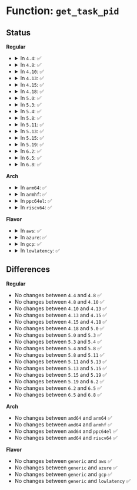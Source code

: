# Function: <code>get_task_pid</code>

## Status
<b>Regular</b>
<ul>
<li>
<details>
<summary>In <code>4.4</code>: ✅</summary>

```c
struct pid *get_task_pid(struct task_struct *task, enum pid_type type);
```

**Collision:** Unique Global

**Inline:** No

**Transformation:** False

**Instances:**

```
In kernel/pid.c (ffffffff8109dba0)
Location: kernel/pid.c:464
Inline: False
Direct callers:
  - kernel/fork.c:_do_fork
  - kernel/exit.c:SyS_waitpid
  - fs/proc/base.c:proc_pid_make_inode
  - net/ipv6/ip6_flowlabel.c:fl_create
```
**Symbols:**

```
ffffffff8109dba0-ffffffff8109dbcf: get_task_pid (STB_GLOBAL)
```
</details>
</li>
<li>
<details>
<summary>In <code>4.8</code>: ✅</summary>

```c
struct pid *get_task_pid(struct task_struct *task, enum pid_type type);
```

**Collision:** Unique Global

**Inline:** No

**Transformation:** False

**Instances:**

```
In kernel/pid.c (ffffffff810a1200)
Location: kernel/pid.c:464
Inline: False
Direct callers:
  - kernel/fork.c:_do_fork
  - kernel/exit.c:SyS_waitpid
  - fs/proc/base.c:proc_pid_make_inode
  - net/ipv6/ip6_flowlabel.c:fl_create
```
**Symbols:**

```
ffffffff810a1200-ffffffff810a122f: get_task_pid (STB_GLOBAL)
```
</details>
</li>
<li>
<details>
<summary>In <code>4.10</code>: ✅</summary>

```c
struct pid *get_task_pid(struct task_struct *task, enum pid_type type);
```

**Collision:** Unique Global

**Inline:** No

**Transformation:** False

**Instances:**

```
In kernel/pid.c (ffffffff810a62c0)
Location: kernel/pid.c:464
Inline: False
Direct callers:
  - kernel/fork.c:_do_fork
  - kernel/exit.c:SyS_waitpid
  - fs/proc/base.c:proc_pid_make_inode
  - net/ipv6/ip6_flowlabel.c:fl_create
```
**Symbols:**

```
ffffffff810a62c0-ffffffff810a62ef: get_task_pid (STB_GLOBAL)
```
</details>
</li>
<li>
<details>
<summary>In <code>4.13</code>: ✅</summary>

```c
struct pid *get_task_pid(struct task_struct *task, enum pid_type type);
```

**Collision:** Unique Global

**Inline:** No

**Transformation:** False

**Instances:**

```
In kernel/pid.c (ffffffff810a32a0)
Location: kernel/pid.c:465
Inline: False
Direct callers:
  - kernel/fork.c:_do_fork
  - kernel/exit.c:kernel_wait4
  - fs/proc/base.c:proc_pid_make_inode
  - net/ipv6/ip6_flowlabel.c:fl_create
```
**Symbols:**

```
ffffffff810a32a0-ffffffff810a32cf: get_task_pid (STB_GLOBAL)
```
</details>
</li>
<li>
<details>
<summary>In <code>4.15</code>: ✅</summary>

```c
struct pid *get_task_pid(struct task_struct *task, enum pid_type type);
```

**Collision:** Unique Global

**Inline:** No

**Transformation:** False

**Instances:**

```
In kernel/pid.c (ffffffff810a9af0)
Location: kernel/pid.c:334
Inline: False
Direct callers:
  - kernel/fork.c:_do_fork
  - kernel/exit.c:kernel_wait4
  - fs/proc/base.c:proc_pid_make_inode
  - net/ipv6/ip6_flowlabel.c:fl_create
```
**Symbols:**

```
ffffffff810a9af0-ffffffff810a9b21: get_task_pid (STB_GLOBAL)
```
</details>
</li>
<li>
<details>
<summary>In <code>4.18</code>: ✅</summary>

```c
struct pid *get_task_pid(struct task_struct *task, enum pid_type type);
```

**Collision:** Unique Global

**Inline:** No

**Transformation:** False

**Instances:**

```
In kernel/pid.c (ffffffff810b0710)
Location: kernel/pid.c:359
Inline: False
Direct callers:
  - kernel/fork.c:_do_fork
  - kernel/exit.c:kernel_wait4
  - fs/proc/base.c:proc_pid_make_inode
  - net/ipv6/ip6_flowlabel.c:fl_create
  - net/xdp/xdp_umem.c:xdp_umem_create
```
**Symbols:**

```
ffffffff810b0710-ffffffff810b0740: get_task_pid (STB_GLOBAL)
```
</details>
</li>
<li>
<details>
<summary>In <code>5.0</code>: ✅</summary>

```c
struct pid *get_task_pid(struct task_struct *task, enum pid_type type);
```

**Collision:** Unique Global

**Inline:** No

**Transformation:** False

**Instances:**

```
In kernel/pid.c (ffffffff810b9840)
Location: kernel/pid.c:368
Inline: False
Direct callers:
  - kernel/fork.c:_do_fork
  - kernel/exit.c:kernel_wait4
  - fs/proc/base.c:proc_pid_make_inode
  - net/ipv6/ip6_flowlabel.c:fl_create
  - net/xdp/xdp_umem.c:xdp_umem_create
```
**Symbols:**

```
ffffffff810b9840-ffffffff810b9875: get_task_pid (STB_GLOBAL)
```
</details>
</li>
<li>
<details>
<summary>In <code>5.3</code>: ✅</summary>

```c
struct pid *get_task_pid(struct task_struct *task, enum pid_type type);
```

**Collision:** Unique Global

**Inline:** No

**Transformation:** False

**Instances:**

```
In kernel/pid.c (ffffffff810bf8a0)
Location: kernel/pid.c:371
Inline: False
Direct callers:
  - kernel/fork.c:_do_fork
  - kernel/exit.c:kernel_wait4
  - fs/proc/base.c:proc_pid_make_inode
  - net/ipv6/ip6_flowlabel.c:fl_create
```
**Symbols:**

```
ffffffff810bf8a0-ffffffff810bf8d7: get_task_pid (STB_GLOBAL)
```
</details>
</li>
<li>
<details>
<summary>In <code>5.4</code>: ✅</summary>

```c
struct pid *get_task_pid(struct task_struct *task, enum pid_type type);
```

**Collision:** Unique Global

**Inline:** No

**Transformation:** False

**Instances:**

```
In kernel/pid.c (ffffffff810c5c70)
Location: kernel/pid.c:371
Inline: False
Direct callers:
  - kernel/fork.c:_do_fork
  - kernel/exit.c:kernel_wait4
  - kernel/exit.c:kernel_waitid
  - fs/proc/base.c:proc_pid_make_inode
  - net/ipv6/ip6_flowlabel.c:fl_create
```
**Symbols:**

```
ffffffff810c5c70-ffffffff810c5caa: get_task_pid (STB_GLOBAL)
```
</details>
</li>
<li>
<details>
<summary>In <code>5.8</code>: ✅</summary>

```c
struct pid *get_task_pid(struct task_struct *task, enum pid_type type);
```

**Collision:** Unique Global

**Inline:** No

**Transformation:** False

**Instances:**

```
In kernel/pid.c (ffffffff810cd560)
Location: kernel/pid.c:437
Inline: False
Direct callers:
  - kernel/fork.c:_do_fork
  - kernel/exit.c:kernel_wait4
  - kernel/exit.c:kernel_waitid
  - fs/proc/base.c:proc_pid_make_inode
  - net/ipv6/ip6_flowlabel.c:fl_create
```
**Symbols:**

```
ffffffff810cd560-ffffffff810cd5e2: get_task_pid (STB_GLOBAL)
```
</details>
</li>
<li>
<details>
<summary>In <code>5.11</code>: ✅</summary>

```c
struct pid *get_task_pid(struct task_struct *task, enum pid_type type);
```

**Collision:** Unique Global

**Inline:** No

**Transformation:** False

**Instances:**

```
In kernel/pid.c (ffffffff810c8090)
Location: kernel/pid.c:438
Inline: False
Direct callers:
  - kernel/fork.c:kernel_clone
  - kernel/exit.c:kernel_wait4
  - kernel/exit.c:kernel_waitid
  - fs/proc/base.c:proc_pid_make_inode
  - net/ipv6/ip6_flowlabel.c:fl_create
```
**Symbols:**

```
ffffffff810c8090-ffffffff810c8103: get_task_pid (STB_GLOBAL)
```
</details>
</li>
<li>
<details>
<summary>In <code>5.13</code>: ✅</summary>

```c
struct pid *get_task_pid(struct task_struct *task, enum pid_type type);
```

**Collision:** Unique Global

**Inline:** No

**Transformation:** False

**Instances:**

```
In kernel/pid.c (ffffffff810c9b30)
Location: kernel/pid.c:438
Inline: False
Direct callers:
  - kernel/fork.c:kernel_clone
  - kernel/exit.c:kernel_wait4
  - kernel/exit.c:kernel_waitid
  - fs/proc/base.c:proc_pid_make_inode
  - net/ipv6/ip6_flowlabel.c:fl_create
```
**Symbols:**

```
ffffffff810c9b30-ffffffff810c9ba3: get_task_pid (STB_GLOBAL)
```
</details>
</li>
<li>
<details>
<summary>In <code>5.15</code>: ✅</summary>

```c
struct pid *get_task_pid(struct task_struct *task, enum pid_type type);
```

**Collision:** Unique Global

**Inline:** No

**Transformation:** False

**Instances:**

```
In kernel/pid.c (ffffffff810dcaa0)
Location: kernel/pid.c:438
Inline: False
Direct callers:
  - kernel/fork.c:kernel_clone
  - kernel/exit.c:kernel_wait4
  - kernel/exit.c:kernel_waitid
  - fs/proc/base.c:proc_pid_make_inode
  - net/ipv6/ip6_flowlabel.c:fl_create
```
**Symbols:**

```
ffffffff810dcaa0-ffffffff810dcb2a: get_task_pid (STB_GLOBAL)
```
</details>
</li>
<li>
<details>
<summary>In <code>5.19</code>: ✅</summary>

```c
struct pid *get_task_pid(struct task_struct *task, enum pid_type type);
```

**Collision:** Unique Global

**Inline:** No

**Transformation:** False

**Instances:**

```
In kernel/pid.c (ffffffff810f62c0)
Location: kernel/pid.c:438
Inline: False
Direct callers:
  - kernel/fork.c:kernel_clone
  - kernel/exit.c:kernel_wait4
  - kernel/exit.c:kernel_waitid
  - fs/proc/base.c:proc_pid_make_inode
  - net/ipv6/ip6_flowlabel.c:fl_create
```
**Symbols:**

```
ffffffff810f62c0-ffffffff810f6363: get_task_pid (STB_GLOBAL)
```
</details>
</li>
<li>
<details>
<summary>In <code>6.2</code>: ✅</summary>

```c
struct pid *get_task_pid(struct task_struct *task, enum pid_type type);
```

**Collision:** Unique Global

**Inline:** No

**Transformation:** False

**Instances:**

```
In kernel/pid.c (ffffffff81118920)
Location: kernel/pid.c:438
Inline: False
Direct callers:
  - kernel/fork.c:kernel_clone
  - kernel/exit.c:kernel_wait4
  - kernel/exit.c:kernel_waitid
  - fs/proc/base.c:proc_pid_make_inode
  - net/ipv6/ip6_flowlabel.c:fl_create
```
**Symbols:**

```
ffffffff81118920-ffffffff811189c3: get_task_pid (STB_GLOBAL)
```
</details>
</li>
<li>
<details>
<summary>In <code>6.5</code>: ✅</summary>

```c
struct pid *get_task_pid(struct task_struct *task, enum pid_type type);
```

**Collision:** Unique Global

**Inline:** No

**Transformation:** False

**Instances:**

```
In kernel/pid.c (ffffffff81125b60)
Location: kernel/pid.c:441
Inline: False
Direct callers:
  - kernel/fork.c:kernel_clone
  - kernel/exit.c:kernel_wait4
  - kernel/exit.c:kernel_waitid
  - fs/proc/base.c:proc_pid_make_inode
  - net/ipv6/ip6_flowlabel.c:fl_create
```
**Symbols:**

```
ffffffff81125b60-ffffffff81125c03: get_task_pid (STB_GLOBAL)
```
</details>
</li>
<li>
<details>
<summary>In <code>6.8</code>: ✅</summary>

```c
struct pid *get_task_pid(struct task_struct *task, enum pid_type type);
```

**Collision:** Unique Global

**Inline:** No

**Transformation:** False

**Instances:**

```
In kernel/pid.c (ffffffff81130160)
Location: kernel/pid.c:441
Inline: False
Direct callers:
  - kernel/fork.c:kernel_clone
  - kernel/exit.c:kernel_wait4
  - kernel/exit.c:kernel_waitid_prepare
  - fs/proc/base.c:proc_pid_make_inode
  - net/ipv6/ip6_flowlabel.c:fl_create
```
**Symbols:**

```
ffffffff81130160-ffffffff81130203: get_task_pid (STB_GLOBAL)
```
</details>
</li>
</ul>
<b>Arch</b>
<ul>
<li>
<details>
<summary>In <code>arm64</code>: ✅</summary>

```c
struct pid *get_task_pid(struct task_struct *task, enum pid_type type);
```

**Collision:** Unique Global

**Inline:** No

**Transformation:** False

**Instances:**

```
In kernel/pid.c (ffff800010124158)
Location: kernel/pid.c:371
Inline: False
Direct callers:
  - virt/kvm/kvm_main.c:kvm_vcpu_ioctl
  - kernel/fork.c:_do_fork
  - kernel/fork.c:_do_fork
  - kernel/exit.c:kernel_wait4
  - kernel/exit.c:kernel_waitid
  - fs/proc/base.c:proc_pid_make_inode
  - net/ipv6/ip6_flowlabel.c:fl_create
```
**Symbols:**

```
ffff800010124158-ffff8000101241b0: get_task_pid (STB_GLOBAL)
```
</details>
</li>
<li>
<details>
<summary>In <code>armhf</code>: ✅</summary>

```c
struct pid *get_task_pid(struct task_struct *task, enum pid_type type);
```

**Collision:** Unique Global

**Inline:** No

**Transformation:** False

**Instances:**

```
In kernel/pid.c (c0377470)
Location: kernel/pid.c:371
Inline: False
Direct callers:
  - kernel/fork.c:_do_fork
  - kernel/exit.c:kernel_wait4
  - kernel/exit.c:kernel_waitid
  - fs/proc/base.c:proc_pid_make_inode
  - net/ipv6/ip6_flowlabel.c:fl_create
```
**Symbols:**

```
c0377470-c03774b8: get_task_pid (STB_GLOBAL)
```
</details>
</li>
<li>
<details>
<summary>In <code>ppc64el</code>: ✅</summary>

```c
struct pid *get_task_pid(struct task_struct *task, enum pid_type type);
```

**Collision:** Unique Global

**Inline:** No

**Transformation:** False

**Instances:**

```
In kernel/pid.c (c00000000016db00)
Location: kernel/pid.c:371
Inline: False
Direct callers:
  - kernel/fork.c:_do_fork
  - kernel/exit.c:kernel_wait4
  - kernel/exit.c:kernel_waitid
  - fs/proc/base.c:proc_pid_make_inode
  - net/ipv6/ip6_flowlabel.c:fl_create
```
**Symbols:**

```
c00000000016db00-c00000000016db54: get_task_pid (STB_GLOBAL)
```
</details>
</li>
<li>
<details>
<summary>In <code>riscv64</code>: ✅</summary>

```c
struct pid *get_task_pid(struct task_struct *task, enum pid_type type);
```

**Collision:** Unique Global

**Inline:** No

**Transformation:** False

**Instances:**

```
In kernel/pid.c (ffffffe0000dc156)
Location: kernel/pid.c:371
Inline: False
Direct callers:
  - kernel/fork.c:_do_fork
  - kernel/exit.c:kernel_wait4
  - kernel/exit.c:kernel_waitid
  - fs/proc/base.c:proc_pid_make_inode
  - net/ipv6/ip6_flowlabel.c:fl_create
```
**Symbols:**

```
ffffffe0000dc156-ffffffe0000dc19e: get_task_pid (STB_GLOBAL)
```
</details>
</li>
</ul>
<b>Flavor</b>
<ul>
<li>
<details>
<summary>In <code>aws</code>: ✅</summary>

```c
struct pid *get_task_pid(struct task_struct *task, enum pid_type type);
```

**Collision:** Unique Global

**Inline:** No

**Transformation:** False

**Instances:**

```
In kernel/pid.c (ffffffff810bfff0)
Location: kernel/pid.c:371
Inline: False
Direct callers:
  - kernel/fork.c:_do_fork
  - kernel/exit.c:kernel_wait4
  - kernel/exit.c:kernel_waitid
  - fs/proc/base.c:proc_pid_make_inode
  - net/ipv6/ip6_flowlabel.c:fl_create
```
**Symbols:**

```
ffffffff810bfff0-ffffffff810c002a: get_task_pid (STB_GLOBAL)
```
</details>
</li>
<li>
<details>
<summary>In <code>azure</code>: ✅</summary>

```c
struct pid *get_task_pid(struct task_struct *task, enum pid_type type);
```

**Collision:** Unique Global

**Inline:** No

**Transformation:** False

**Instances:**

```
In kernel/pid.c (ffffffff810ae800)
Location: kernel/pid.c:371
Inline: False
Direct callers:
  - kernel/fork.c:_do_fork
  - kernel/exit.c:kernel_wait4
  - kernel/exit.c:kernel_waitid
  - fs/proc/base.c:proc_pid_make_inode
  - net/ipv6/ip6_flowlabel.c:fl_create
```
**Symbols:**

```
ffffffff810ae800-ffffffff810ae83a: get_task_pid (STB_GLOBAL)
```
</details>
</li>
<li>
<details>
<summary>In <code>gcp</code>: ✅</summary>

```c
struct pid *get_task_pid(struct task_struct *task, enum pid_type type);
```

**Collision:** Unique Global

**Inline:** No

**Transformation:** False

**Instances:**

```
In kernel/pid.c (ffffffff810bf540)
Location: kernel/pid.c:371
Inline: False
Direct callers:
  - kernel/fork.c:_do_fork
  - kernel/exit.c:kernel_wait4
  - kernel/exit.c:kernel_waitid
  - fs/proc/base.c:proc_pid_make_inode
  - net/ipv6/ip6_flowlabel.c:fl_create
```
**Symbols:**

```
ffffffff810bf540-ffffffff810bf57a: get_task_pid (STB_GLOBAL)
```
</details>
</li>
<li>
<details>
<summary>In <code>lowlatency</code>: ✅</summary>

```c
struct pid *get_task_pid(struct task_struct *task, enum pid_type type);
```

**Collision:** Unique Global

**Inline:** No

**Transformation:** False

**Instances:**

```
In kernel/pid.c (ffffffff810c7910)
Location: kernel/pid.c:371
Inline: False
Direct callers:
  - kernel/fork.c:_do_fork
  - kernel/exit.c:kernel_wait4
  - kernel/exit.c:kernel_waitid
  - fs/proc/base.c:proc_pid_make_inode
  - net/ipv6/ip6_flowlabel.c:fl_create
```
**Symbols:**

```
ffffffff810c7910-ffffffff810c7964: get_task_pid (STB_GLOBAL)
```
</details>
</li>
</ul>

## Differences
<b>Regular</b>
<ul>
<li>
No changes between <code>4.4</code> and <code>4.8</code> ✅
</li>
<li>
No changes between <code>4.8</code> and <code>4.10</code> ✅
</li>
<li>
No changes between <code>4.10</code> and <code>4.13</code> ✅
</li>
<li>
No changes between <code>4.13</code> and <code>4.15</code> ✅
</li>
<li>
No changes between <code>4.15</code> and <code>4.18</code> ✅
</li>
<li>
No changes between <code>4.18</code> and <code>5.0</code> ✅
</li>
<li>
No changes between <code>5.0</code> and <code>5.3</code> ✅
</li>
<li>
No changes between <code>5.3</code> and <code>5.4</code> ✅
</li>
<li>
No changes between <code>5.4</code> and <code>5.8</code> ✅
</li>
<li>
No changes between <code>5.8</code> and <code>5.11</code> ✅
</li>
<li>
No changes between <code>5.11</code> and <code>5.13</code> ✅
</li>
<li>
No changes between <code>5.13</code> and <code>5.15</code> ✅
</li>
<li>
No changes between <code>5.15</code> and <code>5.19</code> ✅
</li>
<li>
No changes between <code>5.19</code> and <code>6.2</code> ✅
</li>
<li>
No changes between <code>6.2</code> and <code>6.5</code> ✅
</li>
<li>
No changes between <code>6.5</code> and <code>6.8</code> ✅
</li>
</ul>
<b>Arch</b>
<ul>
<li>
No changes between <code>amd64</code> and <code>arm64</code> ✅
</li>
<li>
No changes between <code>amd64</code> and <code>armhf</code> ✅
</li>
<li>
No changes between <code>amd64</code> and <code>ppc64el</code> ✅
</li>
<li>
No changes between <code>amd64</code> and <code>riscv64</code> ✅
</li>
</ul>
<b>Flavor</b>
<ul>
<li>
No changes between <code>generic</code> and <code>aws</code> ✅
</li>
<li>
No changes between <code>generic</code> and <code>azure</code> ✅
</li>
<li>
No changes between <code>generic</code> and <code>gcp</code> ✅
</li>
<li>
No changes between <code>generic</code> and <code>lowlatency</code> ✅
</li>
</ul>
